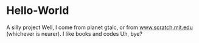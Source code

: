 # Hello-World
A silly project
Well, I come from planet gtalc, or from www.scratch.mit.edu (whichever is nearer).
I like books and codes
Uh, bye?
